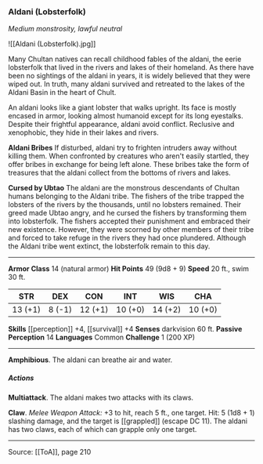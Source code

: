 ### Aldani (Lobsterfolk)
_Medium monstrosity, lawful neutral_

![[Aldani (Lobsterfolk).jpg]]

Many Chultan natives can recall childhood fables of the aldani, the eerie lobsterfolk that lived in the rivers and lakes of their homeland. As there have been no sightings of the aldani in years, it is widely believed that they were wiped out. In truth, many aldani survived and retreated to the lakes of the Aldani Basin in the heart of Chult.

An aldani looks like a giant lobster that walks upright. Its face is mostly encased in armor, looking almost humanoid except for its long eyestalks. Despite their frightful appearance, aldani avoid conflict. Reclusive and xenophobic, they hide in their lakes and rivers.

**Aldani Bribes** If disturbed, aldani try to frighten intruders away without killing them. When confronted by creatures who aren't easily startled, they offer bribes in exchange for being left alone. These bribes take the form of treasures that the aldani collect from the bottoms of rivers and lakes.

**Cursed by Ubtao**  The aldani are the monstrous descendants of Chultan humans belonging to the Aldani tribe. The fishers of the tribe trapped the lobsters of the rivers by the thousands, until no lobsters remained. Their greed made Ubtao angry, and he cursed the fishers by transforming them into lobsterfolk. The fishers accepted their punishment and embraced their new existence. However, they were scorned by other members of their tribe and forced to take refuge in the rivers they had once plundered. Although the Aldani tribe went extinct, the lobsterfolk remain to this day.








---

**Armor Class** 14 (natural armor)
**Hit Points** 49 (9d8 + 9)
**Speed** 20 ft., swim 30 ft.

| STR     | DEX     | CON     | INT     | WIS     | CHA     |
|---------|---------|---------|---------|---------|---------|
| 13 (+1) | 8 (-1) | 12 (+1) | 10 (+0) | 14 (+2) | 10 (+0) |

**Skills** [[perception]] +4, [[survival]] +4
**Senses** darkvision 60 ft.
**Passive Perception** 14
**Languages** Common
**Challenge** 1 (200 XP)

---

**Amphibious**. The aldani can breathe air and water.

##### Actions
**Multiattack**. The aldani makes two attacks with its claws.

**Claw**. _Melee Weapon Attack:_ +3 to hit, reach 5 ft., one target. Hit: 5 (1d8 + 1) slashing damage, and the target is [[grappled]] (escape DC 11). The aldani has two claws, each of which can grapple only one target.


---

Source: [[ToA]], page 210